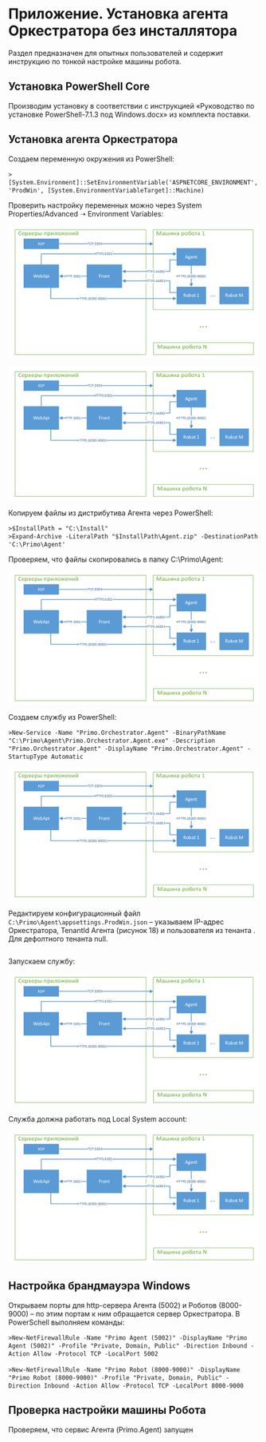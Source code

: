 # Приложение. Установка агента Оркестратора без инсталлятора
Раздел предназначен для опытных пользователей и содержит инструкцию по тонкой настройке машины робота. 

## Установка PowerShell Core
Производим установку в соответствии с инструкцией «Руководство по установке PowerShell-7.1.3 под Windows.docx» из комплекта поставки.

## Установка агента Оркестратора
Создаем переменную окружения из PowerShell:
```
> [System.Environment]::SetEnvironmentVariable('ASPNETCORE_ENVIRONMENT', 'ProdWin', [System.EnvironmentVariableTarget]::Machine)
```
Проверить настройку переменных можно через System Properties/Advanced ➝ Environment Variables:

![](<../../../../.gitbook/assets/Машина-Робота-W. Компоненты Орка.png>)

![](<../../../../.gitbook/assets/Машина-Робота-W. Компоненты Орка.png>)

Копируем файлы из дистрибутива Агента через PowerShell:
```
>$InstallPath = "C:\Install" 
>Expand-Archive -LiteralPath "$InstallPath\Agent.zip" -DestinationPath 'C:\Primo\Agent'
```
Проверяем, что файлы скопировались в папку C:\Primo\Agent:
  
![](<../../../../.gitbook/assets/Машина-Робота-W. Компоненты Орка.png>)

Создаем службу из PowerShell:
```
>New-Service -Name "Primo.Orchestrator.Agent" -BinaryPathName "C:\Primo\Agent\Primo.Orchestrator.Agent.exe" -Description "Primo.Orchestrator.Agent" -DisplayName "Primo.Orchestrator.Agent" -StartupType Automatic
```

![](<../../../../.gitbook/assets/Машина-Робота-W. Компоненты Орка.png>)

Редактируем конфигурационный файл `C:\Primo\Agent\appsettings.ProdWin.json` – указываем IP-адрес Оркестратора, TenantId Агента (рисунок 18) и пользователя из тенанта . Для дефолтного тенанта null.

```json

```

Запускаем службу:

![](<../../../../.gitbook/assets/Машина-Робота-W. Компоненты Орка.png>)

Служба должна работать под Local System account:

![](<../../../../.gitbook/assets/Машина-Робота-W. Компоненты Орка.png>)

## Настройка брандмауэра Windows
Открываем порты для http-сервера Агента (5002) и Роботов (8000-9000) – по этим портам к ним обращается сервер Оркестратора.
В PowerSchell выполняем команды:
```
>New-NetFirewallRule -Name "Primo Agent (5002)" -DisplayName "Primo Agent (5002)" -Profile "Private, Domain, Public" -Direction Inbound -Action Allow -Protocol TCP -LocalPort 5002

>New-NetFirewallRule -Name "Primo Robot (8000-9000)" -DisplayName "Primo Robot (8000-9000)" -Profile "Private, Domain, Public" -Direction Inbound -Action Allow -Protocol TCP -LocalPort 8000-9000
```


## Проверка настройки машины Робота
Проверяем, что сервис Агента (Primo.Agent) запущен






